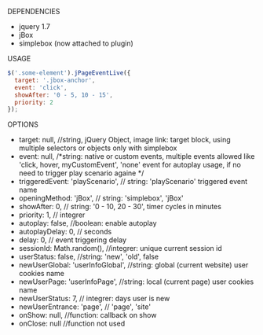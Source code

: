 DEPENDENCIES
- jquery 1.7
- jBox
- simplebox (now attached to plugin)

USAGE

```javascript
$('.some-element').jPageEventLive({
  target: '.jbox-anchor',
  event: 'click',
  showAfter: '0 - 5, 10 - 15',
  priority: 2
});
```

OPTIONS

- target: null, //string, jQuery Object, image link: target block, using multiple selectors or objects only with simplebox
- event: null, /*string: native or custom events, multiple events allowed like 'click, hover, myCustomEvent',
            'none' event for autoplay usage, if no need to trigger play scenario againe */
- triggeredEvent: 'playScenario', // string: 'playScenario' triggered event name
- openingMethod: 'jBox', // string: 'simplebox', 'jBox'
- showAfter: 0, // string: '0 - 10, 20 - 30', timer cycles in minutes
- priority: 1, // integrer
- autoplay: false, //boolean: enable autoplay
- autoplayDelay: 0, // seconds
- delay: 0, // event triggering delay
- sessionId: Math.random(), //integrer: unique current session id
- userStatus: false, //string: 'new', 'old', false
- newUserGlobal: 'userInfoGlobal', //string: global (current website) user cookies name
- newUserPage: 'userInfoPage', //string: local (current page) user cookies name
- newUserStatus: 7, // integrer: days user is new
- newUserEntrance: 'page', // 'page', 'site'
- onShow: null, //function: callback on show
- onClose: null //function not used